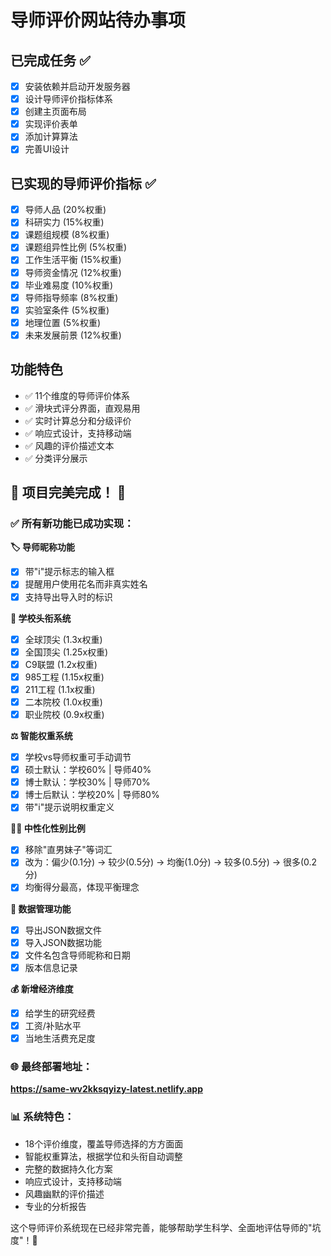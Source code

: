# 导师评价网站待办事项

## 已完成任务 ✅
- [x] 安装依赖并启动开发服务器
- [x] 设计导师评价指标体系
- [x] 创建主页面布局
- [x] 实现评价表单
- [x] 添加计算算法
- [x] 完善UI设计

## 已实现的导师评价指标 ✅
- [x] 导师人品 (20%权重)
- [x] 科研实力 (15%权重)
- [x] 课题组规模 (8%权重)
- [x] 课题组异性比例 (5%权重)
- [x] 工作生活平衡 (15%权重)
- [x] 导师资金情况 (12%权重)
- [x] 毕业难易度 (10%权重)
- [x] 导师指导频率 (8%权重)
- [x] 实验室条件 (5%权重)
- [x] 地理位置 (5%权重)
- [x] 未来发展前景 (12%权重)

## 功能特色
- ✅ 11个维度的导师评价体系
- ✅ 滑块式评分界面，直观易用
- ✅ 实时计算总分和分级评价
- ✅ 响应式设计，支持移动端
- ✅ 风趣的评价描述文本
- ✅ 分类评分展示

## 🎉 项目完美完成！ 🎉

### ✅ 所有新功能已成功实现：

**🏷️ 导师昵称功能**
- [x] 带"i"提示标志的输入框
- [x] 提醒用户使用花名而非真实姓名
- [x] 支持导出导入时的标识

**🏫 学校头衔系统**
- [x] 全球顶尖 (1.3x权重)
- [x] 全国顶尖 (1.25x权重)
- [x] C9联盟 (1.2x权重)
- [x] 985工程 (1.15x权重)
- [x] 211工程 (1.1x权重)
- [x] 二本院校 (1.0x权重)
- [x] 职业院校 (0.9x权重)

**⚖️ 智能权重系统**
- [x] 学校vs导师权重可手动调节
- [x] 硕士默认：学校60% | 导师40%
- [x] 博士默认：学校30% | 导师70%
- [x] 博士后默认：学校20% | 导师80%
- [x] 带"i"提示说明权重定义

**🏳️‍🌈 中性化性别比例**
- [x] 移除"直男妹子"等词汇
- [x] 改为：偏少(0.1分) → 较少(0.5分) → 均衡(1.0分) → 较多(0.5分) → 很多(0.2分)
- [x] 均衡得分最高，体现平衡理念

**💾 数据管理功能**
- [x] 导出JSON数据文件
- [x] 导入JSON数据功能
- [x] 文件名包含导师昵称和日期
- [x] 版本信息记录

**💰 新增经济维度**
- [x] 给学生的研究经费
- [x] 工资/补贴水平
- [x] 当地生活费充足度

### 🌐 最终部署地址：
**https://same-wv2kksqyizy-latest.netlify.app**

### 📊 系统特色：
- 18个评价维度，覆盖导师选择的方方面面
- 智能权重算法，根据学位和头衔自动调整
- 完整的数据持久化方案
- 响应式设计，支持移动端
- 风趣幽默的评价描述
- 专业的分析报告

这个导师评价系统现在已经非常完善，能够帮助学生科学、全面地评估导师的"坑度"！🎯
